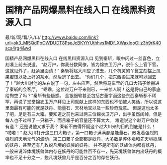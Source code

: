 # 国精产品网爆黑料在线入口 在线黑料资源入口

最/新/观/看/入/口/ http://www.baidu.com/link?url=ok3_Ml5QdPpOWDUDT8PseJcBKYiYUthhvs1MDf_XWaxIqoOiiz3h9rK40scs4rg4&wd


国精产品网爆黑料在线入口 在线黑料资源入口
见到秦斩，眼中闪过一丝喜色，立刻凑上前去说道。
    “赵万户，你我分数同僚，皆为锦衣卫万户，说什么上官下官，这就见外了，赶紧里面请！”
    秦斩将赵大川应了进去，几个机灵的丫鬟立刻摆上瓜果蜜饯以及上好的茶水，然后退了出去。
    “你们几个，把东西搬进来就可以回去了！”赵大川对他的左右说了一句，左右应声，然后将马车里的几口大箱子给搬进了秦斩的会客厅。
    “乖乖，这位赵万户不来则已，一来惊人啊！这是将自己的家底给掏空了吗？”秦斩有些疑惑。
    金银细软甚至包括古董字画这些东西秦斩都不稀罕，再说了堂堂锦衣卫万户拜见上司就献上这样的东西也不怕被人笑话，所以说这里面最有可能的就是妖丹、能量石、天材地宝以及一些珍奇玩意。
    但是这也太多了吧，足足有三大箱。要知道之前也来过两三位锦衣卫万户，出手虽然阔绰，但是每人也不过带了一只箱子，而且箱子的容量还不算太大。
    难道说这个赵万户敛财有道？
    还是说他又求于我？
    秦斩不由得怀疑这个赵大川来的目的到底是什么！
    “啪嗒！”
    赵大川打开这三口大箱子，第一口箱子满满都是能量石，散发着强烈的强烈的天地元气的波动，第二口箱子全部都是妖丹，大多数是淬体境和先天境妖族的妖丹，甚至还有几枚蜕凡境的妖族的妖丹。
    并不是所有的妖族体内都有妖丹，一般来说淬体境妖兽体内存在妖丹的可能性百不存一，先天境妖兽体内出妖丹的概率也不足十分之一，蜕凡境妖兽几乎是百分之百的存在妖丹。
